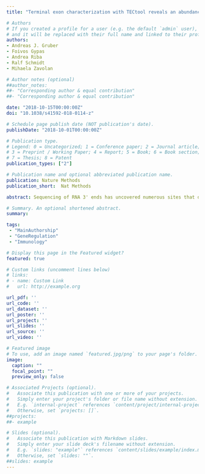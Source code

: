 ```yaml
---
title: "Terminal exon characterization with TECtool reveals an abundance of cell-specific isoforms"

# Authors
# If you created a profile for a user (e.g. the default `admin` user), write the username (folder name) here 
# and it will be replaced with their full name and linked to their profile.
authors:
- Andreas J. Gruber
- Foivos Gypas
- Andrea Riba
- Ralf Schmidt
- Mihaela Zavolan

# Author notes (optional)
##author_notes:
##- "Corresponding author & equal contribution"
##- "Corresponding author & equal contribution"

date: "2018-10-15T00:00:00Z"
doi: "10.1038/s41592-018-0114-z"

# Schedule page publish date (NOT publication's date).
publishDate: "2018-10-01T00:00:00Z"

# Publication type.
# Legend: 0 = Uncategorized; 1 = Conference paper; 2 = Journal article;
# 3 = Preprint / Working Paper; 4 = Report; 5 = Book; 6 = Book section;
# 7 = Thesis; 8 = Patent
publication_types: ["2"]

# Publication name and optional abbreviated publication name.
publication: Nature Methods
publication_short:  Nat Methods

abstract: Sequencing of RNA 3' ends has uncovered numerous sites that do not correspond to the termination sites of known transcripts. Through their 3' untranslated regions, protein-coding RNAs interact with RNA-binding proteins and microRNAs, which regulate many properties, including RNA stability and subcellular localization. We developed the terminal exon characterization (TEC) tool (http://tectool.unibas.ch ), which can be used with RNA-sequencing data from any species for which a genome annotation that includes sites of RNA cleavage and polyadenylation is available. We discovered hundreds of previously unknown isoforms and cell-type-specific terminal exons in human cells. Ribosome profiling data revealed that many of these isoforms were translated. By applying TECtool to single-cell sequencing data, we found that the newly identified isoforms were expressed in subpopulations of cells. Thus, TECtool enables the identification of previously unknown isoforms in well-studied cell systems and in rare cell types.

# Summary. An optional shortened abstract.
summary: 

tags:
 - "MainAuthorship"
 - "GeneRegulation"
 - "Immunology"

# Display this page in the Featured widget?
featured: true

# Custom links (uncomment lines below)
# links:
# - name: Custom Link
#   url: http://example.org

url_pdf: ''
url_code: ''
url_dataset: ''
url_poster: ''
url_project: ''
url_slides: ''
url_source: ''
url_video: ''

# Featured image
# To use, add an image named `featured.jpg/png` to your page's folder. 
image:
  caption: ""
  focal_point: ""
  preview_only: false

# Associated Projects (optional).
#   Associate this publication with one or more of your projects.
#   Simply enter your project's folder or file name without extension.
#   E.g. `internal-project` references `content/project/internal-project/index.md`.
#   Otherwise, set `projects: []`.
##projects:
##- example

# Slides (optional).
#   Associate this publication with Markdown slides.
#   Simply enter your slide deck's filename without extension.
#   E.g. `slides: "example"` references `content/slides/example/index.md`.
#   Otherwise, set `slides: ""`.
##slides: example
---
```


